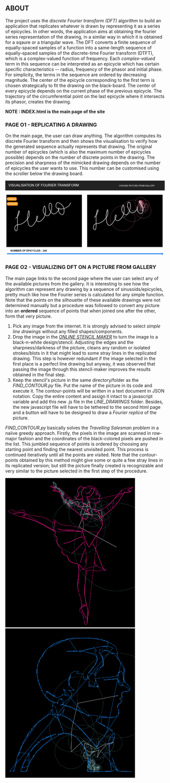 ## ABOUT
The project uses the *discrete Fourier transform (DFT)* algorithm to build an application that replicates whatever is drawn by representing it as a series of epicycles. In other words, the application aims at obtaining the fourier series representation of the drawing, in a similar way in which it is obtained for a sqaure or a triangular wave. The DFT converts a finite sequence of equally-spaced samples of a function into a same-length sequence of equally-spaced samples of the discrete-time Fourier transform (DTFT), which is a complex-valued function of frequency. Each *complex-valued* term in this sequence can be interpreted as an epicycle which has certain specific characteristics -- radius, frequency of the phasor and initial phase. For simplicity, the terms in the sequence are ordered by decreasing magnitude. The center of the epicycle corresponding to the first term is chosen strategically to fit the drawing on the black-board. The center of every epicycle depends on the current phase of the previous epicycle. The trajectory of the circumferential point on the last epicycle where it intersects its phasor, creates the drawing.

**NOTE : INDEX.html is the main page of the site**

### PAGE O1 - REPLICATING A DRAWING
On the main page, the user can draw anything. The algorithm computes its discrete Fourier transform and then shows the visualisation to verify how the generated sequence actually represents that drawing. The original number of epicycles (which is also the maximum number of epicycles possible) depends on the number of discrete points in the drawing. The precision and sharpness of the mimicked drawing depends on the number of epicycles the user wants to use. This number can be customised using the scroller below the drawing board. 

<img src = 'README_IMAGES/PIC01.png'>

### PAGE O2 - VISUALIZING DFT ON A PICTURE FROM GALLERY
The main page links to the second page where the user can select any of the available pictures from the gallery. It is interesting to see how the algorithm can represent any drawing by a sequence of sinusoids/epicycles, pretty much like how the Fourier series is calculated for any simple function. Note that the points on the silhouette of these available drawings were not determined manually but a procedure was followed to convert any picture into an **ordered** sequence of points that when joined one after the other, form that very picture. 
<ol>
  <li> Pick any image from the internet. It is strongly advised to select <em>simple line drawings</em> without any filled shapes/components.
  <li> Drop the image in the <a href='https://online.rapidresizer.com/photograph-to-pattern.php'><em>ONLINE STENCIL MAKER</em></a> to turn the image to a black-n-white design/stencil. Adjusting the edges and the sharpness/darkness of the picture, cleans any random or isolated strokes/blots in it that might lead to some stray lines in the replicated drawing. This step is however redundant if the image selected in the first place is a perfect line drawing but anyway, it was observed that passing the image through this stencil-maker improves the results obtained in the final step.
   <li> Keep the stencil's picture in the same directory/folder as the <em>FIND_CONTOUR.py</em> file. Put the name of the picture in its code and execute it. The contour-points will be written in a text document in JSON notation. Copy the entire content and assign it intact to a javascript variable and add this new .js file in the <em>LINE_DRAWINGS</em> folder. Besides, the new javascript file will have to be tethered to the second html page and a button will have to be designed to draw a <em>Fourier replica</em> of the picture.
</ol>
<em>FIND_CONTOUR.py</em> basically solves the <em>Travelling Salesman problem</em> in a naiive greedy approach. Firstly, the pixels in the image are scanned in row-major fashion and the coordinates of the black-colored pixels are pushed in the list. This jumbled sequence of points is ordered by choosing any starting point and finding the nearest unvisited point. This process is continued iteratively until all the points are visited. Note that the contour-points obtained by this method might give some or quite a few stray lines in its replicated version; but still the picture finally created is recognizable and very similar to the picture selected in the first step of the procedure.
<br>

<img src = 'README_IMAGES/PIC02.png' width="410" height="470">&nbsp;&nbsp;&nbsp;&nbsp;<img src = 'README_IMAGES/PIC03.png' width="410" height="470">
